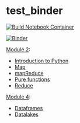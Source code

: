 # test_binder

[![Build Notebook Container](https://github.com/chrispyl/test_binder/actions/workflows/binder.yml/badge.svg?event=push)](https://github.com/chrispyl/test_binder/actions/workflows/binder.yml)

[![Binder](https://mybinder.org/badge_logo.svg)](https://mybinder.org/v2/gh/chrispyl/test_binder/main)  

[Module 2](https://mybinder.org/v2/gh/chrispyl/test_binder/main?filepath=notebooks/module%202):  
* [Introduction to Python](https://mybinder.org/v2/gh/chrispyl/test_binder/main?filepath=notebooks/module%202/Introduction%20to%20Python.ipynb)  
* [Map](https://mybinder.org/v2/gh/chrispyl/test_binder/main?filepath=notebooks/module%202/map.ipynb)  
* [mapReduce](https://mybinder.org/v2/gh/chrispyl/test_binder/main?filepath=notebooks/module%202/map_reduce.ipynb)  
* [Pure functions](https://mybinder.org/v2/gh/chrispyl/test_binder/main?filepath=notebooks/module%202/pure%20functions.ipynb)  
* [Reduce](https://mybinder.org/v2/gh/chrispyl/test_binder/main?filepath=notebooks/module%202/reduce.ipynb)  

[Module 4](https://mybinder.org/v2/gh/chrispyl/test_binder/main?filepath=notebooks/module%204):  
* [Dataframes](https://mybinder.org/v2/gh/chrispyl/test_binder/main?filepath=notebooks/module%204/Dataframes.ipynb)  
* [Datalakes](https://mybinder.org/v2/gh/chrispyl/test_binder/main?filepath=notebooks/module%204/Datalakes.ipynb)  
